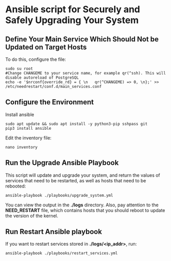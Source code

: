 # Ansible script for Securely and Safely Upgrading Your System

## Define Your Main Service Which Should Not be Updated on Target Hosts
To do this, configure the file:
```shell
sudo su root
#Change CHANGEME to your service name, for example qr(^ssh). This will disable autoreload of PostgreSQL
echo -e '$nrconf{override_rd} = { \n   qr(^CHANGEME) => 0, \n};' >> /etc/needrestart/conf.d/main_services.conf
```

## Configure the Environment

Install ansible
```shell
sudo apt update && sudo apt install -y python3-pip sshpass git
pip3 install ansible
```

Edit the inventory file:
```shell
nano inventory
```

## Run the Upgrade Ansible Playbook
This script will update and upgrade your system, and return the values of services that need to be restarted, as well as hosts that need to be rebooted:
```shell
ansible-playbook ./playbooks/upgrade_system.yml
```
You can view the output in the **./logs** directory. Also, pay attention to the **NEED_RESTART** file, which contains hosts that you should reboot to update the version of the kernel.

## Run Restart Ansible playbook
If you want to restart services stored in **./logs/<ip_addr>**, run:
```shell
ansible-playbook ./playbooks/restart_services.yml
```
